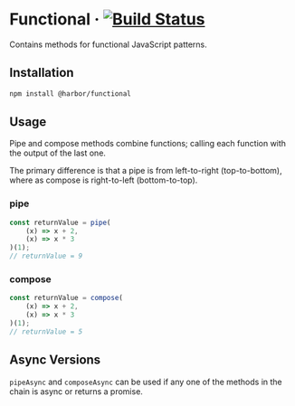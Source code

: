 # Functional &middot; [![Build Status](https://travis-ci.com/jhorback/harbor-utils.svg?branch=packages/functional)](https://travis-ci.com/jhorback/harbor-utils)

Contains methods for functional JavaScript patterns.

## Installation
```sh
npm install @harbor/functional
```

## Usage
Pipe and compose methods combine functions; calling each function with the output of the last one.

The primary difference is that a pipe is from left-to-right (top-to-bottom), where as compose is right-to-left (bottom-to-top).

### pipe
```js
const returnValue = pipe(
    (x) => x + 2,
    (x) => x * 3
)(1);
// returnValue = 9
```

### compose
```js
const returnValue = compose(
    (x) => x + 2,
    (x) => x * 3
)(1);
// returnValue = 5
```


## Async Versions
`pipeAsync` and `composeAsync` can be used if any one of the methods in the chain is async or returns a promise.


